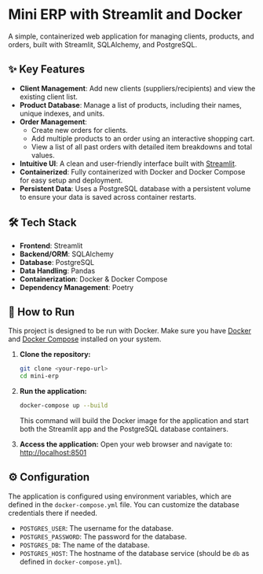 # Mini ERP with Streamlit and Docker

A simple, containerized web application for managing clients, products, and orders, built with Streamlit, SQLAlchemy, and PostgreSQL.

## ✨ Key Features

- **Client Management**: Add new clients (suppliers/recipients) and view the existing client list.
- **Product Database**: Manage a list of products, including their names, unique indexes, and units.
- **Order Management**:
    - Create new orders for clients.
    - Add multiple products to an order using an interactive shopping cart.
    - View a list of all past orders with detailed item breakdowns and total values.
- **Intuitive UI**: A clean and user-friendly interface built with [Streamlit](https://streamlit.io/).
- **Containerized**: Fully containerized with Docker and Docker Compose for easy setup and deployment.
- **Persistent Data**: Uses a PostgreSQL database with a persistent volume to ensure your data is saved across container restarts.

## 🛠️ Tech Stack

- **Frontend**: Streamlit
- **Backend/ORM**: SQLAlchemy
- **Database**: PostgreSQL
- **Data Handling**: Pandas
- **Containerization**: Docker & Docker Compose
- **Dependency Management**: Poetry

## 🚀 How to Run

This project is designed to be run with Docker. Make sure you have [Docker](https://docs.docker.com/get-docker/) and [Docker Compose](https://docs.docker.com/compose/install/) installed on your system.

1.  **Clone the repository:**
    ```bash
    git clone <your-repo-url>
    cd mini-erp
    ```

2.  **Run the application:**
    ```bash
    docker-compose up --build
    ```
    This command will build the Docker image for the application and start both the Streamlit app and the PostgreSQL database containers.

3.  **Access the application:**
    Open your web browser and navigate to:
    [http://localhost:8501](http://localhost:8501)

## ⚙️ Configuration

The application is configured using environment variables, which are defined in the `docker-compose.yml` file. You can customize the database credentials there if needed.

- `POSTGRES_USER`: The username for the database.
- `POSTGRES_PASSWORD`: The password for the database.
- `POSTGRES_DB`: The name of the database.
- `POSTGRES_HOST`: The hostname of the database service (should be `db` as defined in `docker-compose.yml`).
